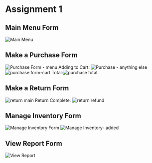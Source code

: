 # Assignment 1

## Main Menu Form 
![Main Menu](https://github.com/user-attachments/assets/64ad53ed-dbe8-4d27-9239-119c6b178fe5)


## Make a Purchase Form
![Purchase Form - menu](https://github.com/user-attachments/assets/ceb66c9f-1b24-4674-83ba-ee3a5393e4f1)
Adding to Cart:
![Purchase - anything else](https://github.com/user-attachments/assets/ae549b57-dc32-41f3-8674-ee54f629b049)
![purchase form-cart](https://github.com/user-attachments/assets/0f5aa118-da46-434c-86e8-e59975bf2896)
Total:![purchase total](https://github.com/user-attachments/assets/82fa95cf-8994-4a27-84be-454b7955f77c)
## Make a Return Form
![return main](https://github.com/user-attachments/assets/fcbb68b4-b428-4e66-a1f5-726b49127868)
Return Complete:
![return refund](https://github.com/user-attachments/assets/063dd1cc-1cec-4c96-bd59-865ee88f6fc5)
## Manage Inventory Form
![Manage Inventory Form](https://github.com/user-attachments/assets/e21354ca-8100-434c-97d4-e5a241c4c5f7)
![Manage Inventory- added](https://github.com/user-attachments/assets/1b5825e1-43d7-4848-a7fa-bdaf262fa08d)
## View Report Form
![View Report](https://github.com/user-attachments/assets/466463af-ea8e-44de-83e8-c0e57bb0a448)

